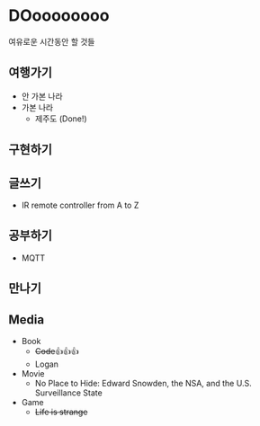 # DOoooooooo

여유로운 시간동안 할 것들

## 여행가기
- 안 가본 나라
- 가본 나라
    - 제주도 (Done!)

## 구현하기

## 글쓰기
- IR remote controller from A to Z

## 공부하기
- MQTT

## 만나기

## Media
- Book
    - ~~Code~~👍👍👍
    - Logan
- Movie
  - No Place to Hide: Edward Snowden, the NSA, and the U.S. Surveillance State
- Game
  - ~~Life is strange~~
